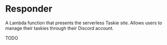 # Responder

A Lambda function that presents the serverless Taskie site. Allows users to manage their taskies through their Discord account.

TODO